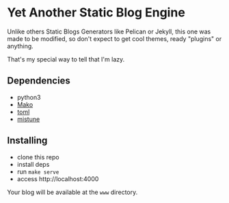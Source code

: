 # Yet Another Static Blog Engine

Unlike others Static Blogs Generators like Pelican or Jekyll, this one was made to be modified, 
so don't expect to get cool themes, ready "plugins" or anything.

That's my special way to tell that I'm lazy.

## Dependencies

* python3
* [Mako](http://www.makotemplates.org/)
* [toml](https://pypi.python.org/pypi/toml)
* [mistune](https://github.com/lepture/mistune)

## Installing

* clone this repo
* install deps
* run `make serve`
* access http://localhost:4000

Your blog will be available at the `www` directory.